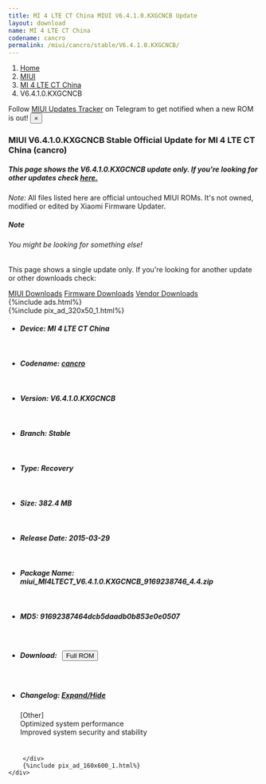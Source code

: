 ```yaml
---
title: MI 4 LTE CT China MIUI V6.4.1.0.KXGCNCB Update
layout: download
name: MI 4 LTE CT China
codename: cancro
permalink: /miui/cancro/stable/V6.4.1.0.KXGCNCB/
---
```

<nav aria-label="breadcrumb">
    <ol class="breadcrumb">
        <li class="breadcrumb-item"><a href="/">Home</a></li>
        <li class="breadcrumb-item"><a href="/miui/">MIUI</a></li>
        <li class="breadcrumb-item"><a href="/miui/cancro/">MI 4 LTE CT China</a></li>
        <li class="breadcrumb-item active" aria-current="page">V6.4.1.0.KXGCNCB</li>
    </ol>
</nav>
<div class="alert alert-primary alert-dismissible fade show" role="alert">
    Follow <a href="https://t.me/MIUIUpdatesTracker" class="alert-link">MIUI Updates Tracker</a> on Telegram to get
    notified when a new ROM is out!
    <button type="button" class="close" data-dismiss="alert" aria-label="Close">
        <span aria-hidden="true">&times;</span>
    </button>
</div>
<div class="col-12 mx-auto">
    <h3 class="title bg-light p-2 rounded">MIUI V6.4.1.0.KXGCNCB Stable Official Update for MI 4 LTE CT China (cancro)</h3>
    <h5>This page shows the V6.4.1.0.KXGCNCB update only. If you're looking for other updates check
        <a href="/miui/cancro/">here.</a></h5>
    <p><i>Note: </i>All files listed here are official untouched MIUI ROMs.
        It's not owned, modified or edited by Xiaomi Firmware Updater.</p>
    <div class="card">
        <div class="card-body">
            <h5 class="card-title">Note</h5>
            <h6 class="card-subtitle mb-2 text-muted">You might be looking for something else!</h6>
            <p class="card-text">This page shows a single update only.
                If you're looking for another update or other downloads check:</p>
            <a href="/miui/" class="card-link">MIUI Downloads</a>
            <a href="/firmware/" class="card-link">Firmware Downloads</a>
            <a href="/vendor/" class="card-link">Vendor Downloads</a>
        </div>
    </div>
    {%include ads.html%}
    <div class="row justify-content-center">
        <div class="col-10" id="downloads">
                    <div class="card card-body">
            {%include pix_ad_320x50_1.html%}
            <ul class="list-unstyled">
                <li style="padding-bottom: 10px;">
                    <h5><b>Device: </b>MI 4 LTE CT China</h5>
                </li>
                <li style="padding-bottom: 10px;">
                    <h5><b>Codename: </b> <a href="/miui/cancro/" target="_blank">cancro</a> </h5>
                </li>
                <li style="padding-bottom: 10px;">
                    <h5><b>Version: </b>V6.4.1.0.KXGCNCB</h5>
                </li>
                <li style="padding-bottom: 10px;">
                    <h5><b>Branch: </b>Stable</h5>
                </li>
                <li style="padding-bottom: 10px;">
                    <h5><b>Type: </b>Recovery</h5>
                </li>
                <li style="padding-bottom: 10px;">
                    <h5><b>Size: </b>382.4 MB</h5>
                </li>
                <li style="padding-bottom: 10px;">
                    <h5><b>Release Date: </b>2015-03-29</h5>
                </li>
                <li style="padding-bottom: 10px;">
                    <h5><b>Package Name: </b><span id="filename" class="text-dark">miui_MI4LTECT_V6.4.1.0.KXGCNCB_9169238746_4.4.zip</span></h5>
                </li>
                <li style="padding-bottom: 10px;">
                    <h5><b>MD5: </b><span id="md5" class="text-muted">91692387464dcb5daadb0b853e0e0507</span></h5>
                </li>
                <li style="padding-bottom: 10px;">
                    <h5><b>Download: </b><button type="button" id="download" class="btn btn-primary" style="margin: 7px;"
                            onclick="window.open('https://bigota.d.miui.com/V6.4.1.0.KXGCNCB/miui_MI4LTECT_V6.4.1.0.KXGCNCB_9169238746_4.4.zip', '_blank');"><i class="fa fa-download"></i> Full ROM</button></h5>
                </li>
                <li style="padding-bottom: 10px;">
                    <h5><b>Changelog: </b><a href="#cancro_1_changelog" data-toggle="collapse" role="button"
                            aria-expanded="false" aria-controls="cancro_1_changelog"> <i class="fa fa-arrow-down"
                                aria-hidden="true"></i> Expand/Hide</a></h5>
                    <div class="collapse" id="cancro_1_changelog">
                        <p id="changelog_text">[Other]<br>Optimized system performance<br>Improved system security and stability</p>
                    </div>
                </li>
            </ul>
        </div>

        </div>
        {%include pix_ad_160x600_1.html%}
    </div>
</div>
